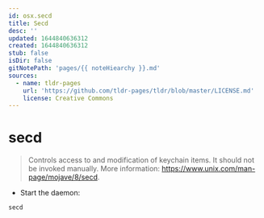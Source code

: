 ```yaml
---
id: osx.secd
title: Secd
desc: ''
updated: 1644840636312
created: 1644840636312
stub: false
isDir: false
gitNotePath: 'pages/{{ noteHiearchy }}.md'
sources:
  - name: tldr-pages
    url: 'https://github.com/tldr-pages/tldr/blob/master/LICENSE.md'
    license: Creative Commons
---
```

# secd

> Controls access to and modification of keychain items.
> It should not be invoked manually.
> More information: <https://www.unix.com/man-page/mojave/8/secd>.

- Start the daemon:

`secd`

